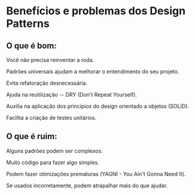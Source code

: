 # Benefícios e problemas dos Design Patterns

## O que é bom:

Você não precisa reinventar a roda.

Padrões universais ajudam a melhorar o entendimento do seu projeto.

Evita refatoração desnecessária.

Ajuda na reutilização -- DRY (Don't Repeat Yourself).

Auxilia na aplicação dos princípios do design orientado a objetos (SOLID).

Facilita a criação de testes unitários.


## O que é ruim:

Alguns padrões podem ser complexos.

Muito código para fazer algo simples.

Podem fazer otimizações prematuras (YAGNI - You Ain't Gonna Need It).

Se usados incorretamente, podem atrapalhar mais do que ajudar.




